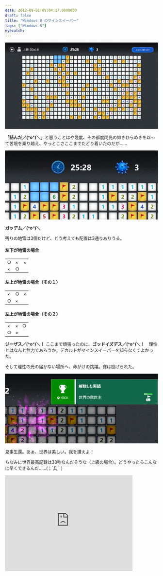 ```yaml
---
date: 2012-09-01T09:04:17.0000000
draft: false
title: "Windows 8 のマインスイーパー"
tags: ["Windows 8"]
eyecatch: 
---
```

<p><img src="20120901082131.png" alt="f:id:daruyanagi:20120901082131p:plain" title="f:id:daruyanagi:20120901082131p:plain" class="hatena-fotolife"></p><p><b>「詰んだ／(^o^)＼」</b>と思うことはや幾度、その都度閃光の如きひらめきを以って苦境を乗り越え、やっとこさここまでたどり着いたのだが……</p><p><img src="20120901082537.png" alt="f:id:daruyanagi:20120901082537p:plain" title="f:id:daruyanagi:20120901082537p:plain" class="hatena-fotolife"></p><p><b>ガッデム／(^o^)＼</b></p><p>残りの地雷は3個だけど、どう考えても配置は3通りありうる。</p>

<div class="section">
<h4>左下が地雷の場合</h4>

<table>
<tr>
<td>○</td>
<td>×</td>
<td>×</td>
</tr>
<tr>
<td>×</td>
<td>○</td>
</tr>
</table>
</div>
<div class="section">
<h4>左上が地雷の場合（その１）</h4>

<table>
<tr>
<td>×</td>
<td>○</td>
<td>×</td>
</tr>
<tr>
<td>○</td>
<td>×</td>
</tr>
</table>
</div>
<div class="section">
<h4>左上が地雷の場合（その２）</h4>

<table>
<tr>
<td>×</td>
<td>×</td>
<td>○</td>
</tr>
<tr>
<td>○</td>
<td>×</td>
</tr>
</table><p><b>ジーザス／(^o^)＼！</b> ここまで頑張ったのに、<b>ゴッドイズデス／(^o^)＼！</b>　理性とはなんと無力であろうか。デカルトがマインスイーパーを知らなくてよかった。</p><p>そして理性の光の届かない場所へ、命がけの跳躍。賽は投げられた。</p><p><img src="20120901084355.png" alt="f:id:daruyanagi:20120901084355p:plain" title="f:id:daruyanagi:20120901084355p:plain" class="hatena-fotolife"></p><p>見事生還。あぁ、世界は美しい。我を讃えよ！</p><p>ちなみに世界最高記録は38秒なんだそうな（上級の場合）。どうやったらこんなに早くできるんだ……(；´Д｀)</p><p><iframe width="420" height="315" src="http://www.youtube.com/embed/oQ9iEDMLZpw?wmode=transparent" frameborder="0" allowfullscreen></iframe></p>

</div>